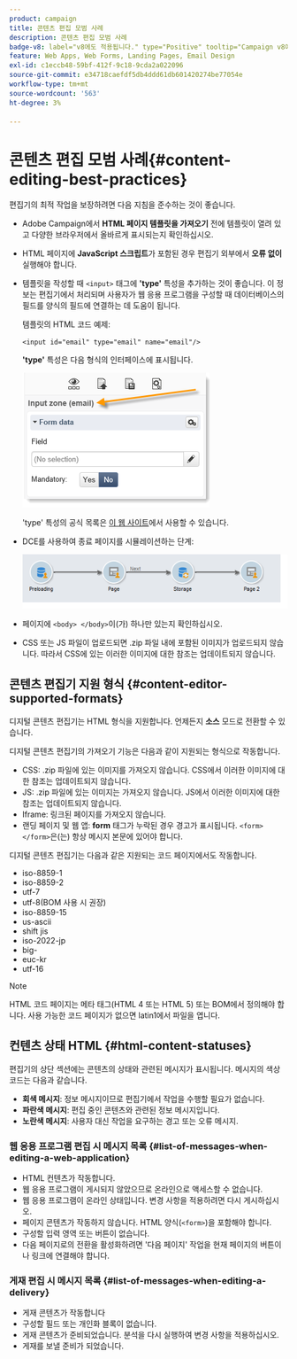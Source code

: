 ```yaml
---
product: campaign
title: 콘텐츠 편집 모범 사례
description: 콘텐츠 편집 모범 사례
badge-v8: label="v8에도 적용됩니다." type="Positive" tooltip="Campaign v8에도 적용됩니다."
feature: Web Apps, Web Forms, Landing Pages, Email Design
exl-id: c1eccb48-59bf-412f-9c18-9cda2a022096
source-git-commit: e34718caefdf5db4ddd61db601420274be77054e
workflow-type: tm+mt
source-wordcount: '563'
ht-degree: 3%

---
```


# 콘텐츠 편집 모범 사례{#content-editing-best-practices}



편집기의 최적 작업을 보장하려면 다음 지침을 준수하는 것이 좋습니다.

* Adobe Campaign에서 **HTML 페이지 템플릿을 가져오기** 전에 템플릿이 열려 있고 다양한 브라우저에서 올바르게 표시되는지 확인하십시오.
* HTML 페이지에 **JavaScript 스크립트**&#x200B;가 포함된 경우 편집기 외부에서 **오류 없이**&#x200B;실행해야 합니다.
* 템플릿을 작성할 때 `<input>` 태그에 **&#39;type&#39;** 특성을 추가하는 것이 좋습니다. 이 정보는 편집기에서 처리되며 사용자가 웹 응용 프로그램을 구성할 때 데이터베이스의 필드를 양식의 필드에 연결하는 데 도움이 됩니다.

  템플릿의 HTML 코드 예제:

  ```
  <input id="email" type="email" name="email"/>
  ```

  **&#39;type&#39;** 특성은 다음 형식의 인터페이스에 표시됩니다.

  ![](assets/dce_sidebar_inputtypechanges.png)

  &#39;type&#39; 특성의 공식 목록은 [이 웹 사이트](https://www.w3schools.com/tags/att_input_type.asp)에서 사용할 수 있습니다.

* DCE를 사용하여 종료 페이지를 시뮬레이션하는 단계:

  ![](assets/dce_enchainement.png)

* 페이지에 `<body> </body>`이(가) 하나만 있는지 확인하십시오.
* CSS 또는 JS 파일이 업로드되면 .zip 파일 내에 포함된 이미지가 업로드되지 않습니다. 따라서 CSS에 있는 이러한 이미지에 대한 참조는 업데이트되지 않습니다.

## 콘텐츠 편집기 지원 형식 {#content-editor-supported-formats}

디지털 콘텐츠 편집기는 HTML 형식을 지원합니다. 언제든지 **소스** 모드로 전환할 수 있습니다.

디지털 콘텐츠 편집기의 가져오기 기능은 다음과 같이 지원되는 형식으로 작동합니다.

* CSS: .zip 파일에 있는 이미지를 가져오지 않습니다. CSS에서 이러한 이미지에 대한 참조는 업데이트되지 않습니다.
* JS: .zip 파일에 있는 이미지는 가져오지 않습니다. JS에서 이러한 이미지에 대한 참조는 업데이트되지 않습니다.
* Iframe: 링크된 페이지를 가져오지 않습니다.
* 랜딩 페이지 및 웹 앱: **form** 태그가 누락된 경우 경고가 표시됩니다. `<form> </form>`은(는) 항상 메시지 본문에 있어야 합니다.

디지털 콘텐츠 편집기는 다음과 같은 지원되는 코드 페이지에서도 작동합니다.

* iso-8859-1
* iso-8859-2
* utf-7
* utf-8(BOM 사용 시 권장)
* iso-8859-15
* us-ascii
* shift jis
* iso-2022-jp
* big-
* euc-kr
* utf-16

>[!NOTE]
>
>HTML 코드 페이지는 메타 태그(HTML 4 또는 HTML 5) 또는 BOM에서 정의해야 합니다. 사용 가능한 코드 페이지가 없으면 latin1에서 파일을 엽니다.

## 컨텐츠 상태 HTML {#html-content-statuses}

편집기의 상단 섹션에는 콘텐츠의 상태와 관련된 메시지가 표시됩니다. 메시지의 색상 코드는 다음과 같습니다.

* **회색 메시지**: 정보 메시지이므로 편집기에서 작업을 수행할 필요가 없습니다.
* **파란색 메시지**: 편집 중인 콘텐츠와 관련된 정보 메시지입니다.
* **노란색 메시지**: 사용자 대신 작업을 요구하는 경고 또는 오류 메시지.

### 웹 응용 프로그램 편집 시 메시지 목록 {#list-of-messages-when-editing-a-web-application}

* HTML 컨텐츠가 작동합니다.
* 웹 응용 프로그램이 게시되지 않았으므로 온라인으로 액세스할 수 없습니다.
* 웹 응용 프로그램이 온라인 상태입니다. 변경 사항을 적용하려면 다시 게시하십시오.
* 페이지 콘텐츠가 작동하지 않습니다. HTML 양식(`<form>`)을 포함해야 합니다.
* 구성할 입력 영역 또는 버튼이 없습니다.
* 다음 페이지로의 전환을 활성화하려면 &#39;다음 페이지&#39; 작업을 현재 페이지의 버튼이나 링크에 연결해야 합니다.

### 게재 편집 시 메시지 목록 {#list-of-messages-when-editing-a-delivery}

* 게재 콘텐츠가 작동합니다
* 구성할 필드 또는 개인화 블록이 없습니다.
* 게재 콘텐츠가 준비되었습니다. 분석을 다시 실행하여 변경 사항을 적용하십시오.
* 게재를 보낼 준비가 되었습니다.

